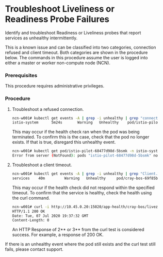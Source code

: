 # Troubleshoot Liveliness or Readiness Probe Failures

Identify and troubleshoot Readiness or Liveliness probes that report services as unhealthy intermittently.

This is a known issue and can be classified into two categories, connection refused and client timeout. Both categories are shown in the procedure below. The commands in this procedure assume the user is logged into either a master or worker non-compute node \(NCN\).

### Prerequisites

This procedure requires administrative privileges.

### Procedure

1.  Troubleshoot a refused connection.

    ```bash
    ncn-w001# kubectl get events -A | grep -i unhealthy | grep "connection refused"
    istio-system      5m24s       Warning   Unhealthy    pod/istio-pilot-68477d98d-5bsmk      Readiness probe failed: Get http://10.45.0.100:8080/ready: dial tcp 10.45.0.100:8080: connect: connection refused
    ```

    This may occur if the health check ran when the pod was being terminated. To confirm this is the case, check that the pod no longer exists. If that is true, disregard this unhealthy event.

    ```bash
    ncn-w001# kubectl get pod/istio-pilot-68477d98d-5bsmk -n istio-system
    Error from server (NotFound): pods "istio-pilot-68477d98d-5bsmk" not found
    ```

2.  Troubleshoot a client timeout.

    ```bash
    ncn-w001# kubectl get events -A | grep -i unhealthy | grep "Client.Timeout|DeadlineExceeded"
    services    40m         Warning   Unhealthy     pod/cray-bos-69f85bcd89-vdq52      Liveness probe failed: Get http://10.45.0.20:15020/app-health/cray-bos/livez: net/http: request canceled (Client.Timeout exceeded while awaiting headers)
    ```

    This may occur if the health check did not respond within the specified timeout. To confirm that the service is healthy, check the health using the curl command.

    ```bash
    ncn-w001# curl -i http://10.45.0.20:15020/app-health/cray-bos/livez
    HTTP/1.1 200 OK
    Date: Tue, 07 Jul 2020 19:37:32 GMT
    Content-Length: 0
    ```

    An HTTP Response of 2\*\* or 3\*\* from the curl test is considered success. For example, a response of 200 OK.


If there is an unhealthy event where the pod still exists and the curl test still fails, please contact support.

